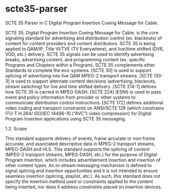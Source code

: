 # scte35-parser
SCTE 35 Parser in C
Digital Program Insertion Cueing Message for Cable.

SCTE 35, Digital Program Insertion Cueing Message for Cable, is the core signaling standard for advertising and distribution control (ex. blackouts) of content for content providers and content distributors. 
SCTE 35 is being applied to QAM/IP, Title VI/TVE (TV Everywhere), and live/time shifted (DVR, VOD, etc.) delivery. SCTE 35 signals can be used to identify advertising breaks, advertising content, and programming content 
(ex. specific Programs and Chapters within a Program).
SCTE 35 complements other Standards to complete the eco-systems. 
[SCTE 30] is used to support splicing of advertising into live QAM MPEG-2 transport streams. [SCTE 130-3] is used to support alternate content decisions 
(advertising, blackouts, stream switching) for live and time shifted delivery. 
[SCTE 214-1] defines how SCTE 35 is carried in MPEG-DASH. 
[SCTE 224] (ESNI) is used to pass event and policy information from provider or other systems to communicate distribution control instructions. 
[SCTE 172] defines additional video coding and transport constraints on ANSI/SCTE 128 (which constrains ITU-T H.264/ ISO/IEC 14496-10 (“AVC”)
video compression) for Digital Program Insertion applications using SCTE 35 messaging.

1.2.  Scope

This standard supports delivery of events, frame accurate or non-frame accurate, and associated descriptive data in MPEG-2 transport streams, MPEG-DASH and HLS. This standard supports the splicing of content (MPEG-2 transport streams, MPEG-DASH, etc.) for the purpose of Digital Program Insertion, which includes advertisement insertion and insertion of other content types. An in-stream messaging mechanism is defined to signal splicing and insertion opportunities and it is not intended to ensure seamless insertion (splicing, playlist, etc.). As such, this standard does not specify the insertion method used or constraints applied to the content being inserted, nor does it address constraints placed on insertion devices.




